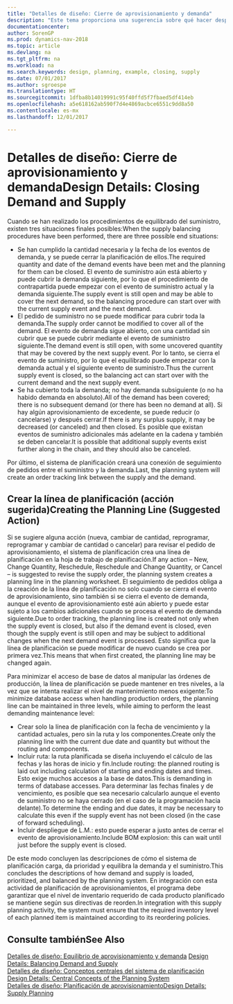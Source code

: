 ```yaml
---
title: "Detalles de diseño: Cierre de aprovisionamiento y demanda"
description: "Este tema proporciona una sugerencia sobre qué hacer después de realizar procedimientos de equilibrado de suministros."
documentationcenter: 
author: SorenGP
ms.prod: dynamics-nav-2018
ms.topic: article
ms.devlang: na
ms.tgt_pltfrm: na
ms.workload: na
ms.search.keywords: design, planning, example, closing, supply
ms.date: 07/01/2017
ms.author: sgroespe
ms.translationtype: HT
ms.sourcegitcommit: 1dfba8b14019991c95f40ffd5f7fbaed5df414eb
ms.openlocfilehash: a5e618162ab590f7d4e4869acbce6551c9dd8a50
ms.contentlocale: es-mx
ms.lasthandoff: 12/01/2017

---
```

# <a name="design-details-closing-demand-and-supply"></a><span data-ttu-id="7a4c5-103">Detalles de diseño: Cierre de aprovisionamiento y demanda</span><span class="sxs-lookup"><span data-stu-id="7a4c5-103">Design Details: Closing Demand and Supply</span></span>
<span data-ttu-id="7a4c5-104">Cuando se han realizado los procedimientos de equilibrado del suministro, existen tres situaciones finales posibles:</span><span class="sxs-lookup"><span data-stu-id="7a4c5-104">When the supply balancing procedures have been performed, there are three possible end situations:</span></span>  
  
* <span data-ttu-id="7a4c5-105">Se han cumplido la cantidad necesaria y la fecha de los eventos de demanda, y se puede cerrar la planificación de ellos.</span><span class="sxs-lookup"><span data-stu-id="7a4c5-105">The required quantity and date of the demand events have been met and the planning for them can be closed.</span></span> <span data-ttu-id="7a4c5-106">El evento de suministro aún está abierto y puede cubrir la demanda siguiente, por lo que el procedimiento de contrapartida puede empezar con el evento de suministro actual y la demanda siguiente.</span><span class="sxs-lookup"><span data-stu-id="7a4c5-106">The supply event is still open and may be able to cover the next demand, so the balancing procedure can start over with the current supply event and the next demand.</span></span>  
* <span data-ttu-id="7a4c5-107">El pedido de suministro no se puede modificar para cubrir toda la demanda.</span><span class="sxs-lookup"><span data-stu-id="7a4c5-107">The supply order cannot be modified to cover all of the demand.</span></span> <span data-ttu-id="7a4c5-108">El evento de demanda sigue abierto, con una cantidad sin cubrir que se puede cubrir mediante el evento de suministro siguiente.</span><span class="sxs-lookup"><span data-stu-id="7a4c5-108">The demand event is still open, with some uncovered quantity that may be covered by the next supply event.</span></span> <span data-ttu-id="7a4c5-109">Por lo tanto, se cierra el evento de suministro, por lo que el equilibrado puede empezar con la demanda actual y el siguiente evento de suministro.</span><span class="sxs-lookup"><span data-stu-id="7a4c5-109">Thus the current supply event is closed, so the balancing act can start over with the current demand and the next supply event.</span></span>  
* <span data-ttu-id="7a4c5-110">Se ha cubierto toda la demanda; no hay demanda subsiguiente (o no ha habido demanda en absoluto).</span><span class="sxs-lookup"><span data-stu-id="7a4c5-110">All of the demand has been covered; there is no subsequent demand (or there has been no demand at all).</span></span> <span data-ttu-id="7a4c5-111">Si hay algún aprovisionamiento de excedente, se puede reducir (o cancelarse) y después cerrar.</span><span class="sxs-lookup"><span data-stu-id="7a4c5-111">If there is any surplus supply, it may be decreased (or canceled) and then closed.</span></span> <span data-ttu-id="7a4c5-112">Es posible que existan eventos de suministro adicionales más adelante en la cadena y también se deben cancelar.</span><span class="sxs-lookup"><span data-stu-id="7a4c5-112">It is possible that additional supply events exist further along in the chain, and they should also be canceled.</span></span>  
  
<span data-ttu-id="7a4c5-113">Por último, el sistema de planificación creará una conexión de seguimiento de pedidos entre el suministro y la demanda.</span><span class="sxs-lookup"><span data-stu-id="7a4c5-113">Last, the planning system will create an order tracking link between the supply and the demand.</span></span>  
  
## <a name="creating-the-planning-line-suggested-action"></a><span data-ttu-id="7a4c5-114">Crear la línea de planificación (acción sugerida)</span><span class="sxs-lookup"><span data-stu-id="7a4c5-114">Creating the Planning Line (Suggested Action)</span></span>  
<span data-ttu-id="7a4c5-115">Si se sugiere alguna acción (nueva, cambiar de cantidad, reprogramar, reprogramar y cambiar de cantidad o cancelar) para revisar el pedido de aprovisionamiento, el sistema de planificación crea una línea de planificación en la hoja de trabajo de planificación.</span><span class="sxs-lookup"><span data-stu-id="7a4c5-115">If any action – New, Change Quantity, Reschedule, Reschedule and Change Quantity, or Cancel – is suggested to revise the supply order, the planning system creates a planning line in the planning worksheet.</span></span> <span data-ttu-id="7a4c5-116">El seguimiento de pedidos obliga a la creación de la línea de planificación no solo cuando se cierra el evento de aprovisionamiento, sino también si se cierra el evento de demanda, aunque el evento de aprovisionamiento esté aún abierto y puede estar sujeto a los cambios adicionales cuando se procesa el evento de demanda siguiente.</span><span class="sxs-lookup"><span data-stu-id="7a4c5-116">Due to order tracking, the planning line is created not only when the supply event is closed, but also if the demand event is closed, even though the supply event is still open and may be subject to additional changes when the next demand event is processed.</span></span> <span data-ttu-id="7a4c5-117">Esto significa que la línea de planificación se puede modificar de nuevo cuando se crea por primera vez.</span><span class="sxs-lookup"><span data-stu-id="7a4c5-117">This means that when first created, the planning line may be changed again.</span></span>  
  
<span data-ttu-id="7a4c5-118">Para minimizar el acceso de base de datos al manipular las órdenes de producción, la línea de planificación se puede mantener en tres niveles, a la vez que se intenta realizar el nivel de mantenimiento menos exigente:</span><span class="sxs-lookup"><span data-stu-id="7a4c5-118">To minimize database access when handling production orders, the planning line can be maintained in three levels, while aiming to perform the least demanding maintenance level:</span></span>  
  
* <span data-ttu-id="7a4c5-119">Crear solo la línea de planificación con la fecha de vencimiento y la cantidad actuales, pero sin la ruta y los componentes.</span><span class="sxs-lookup"><span data-stu-id="7a4c5-119">Create only the planning line with the current due date and quantity but without the routing and components.</span></span>  
* <span data-ttu-id="7a4c5-120">Incluir ruta: la ruta planificada se diseña incluyendo el cálculo de las fechas y las horas de inicio y fin.</span><span class="sxs-lookup"><span data-stu-id="7a4c5-120">Include routing: the planned routing is laid out including calculation of starting and ending dates and times.</span></span> <span data-ttu-id="7a4c5-121">Esto exige muchos accesos a la base de datos.</span><span class="sxs-lookup"><span data-stu-id="7a4c5-121">This is demanding in terms of database accesses.</span></span> <span data-ttu-id="7a4c5-122">Para determinar las fechas finales y de vencimiento, es posible que sea necesario calcularlo aunque el evento de suministro no se haya cerrado (en el caso de la programación hacia delante).</span><span class="sxs-lookup"><span data-stu-id="7a4c5-122">To determine the ending and due dates, it may be necessary to calculate this even if the supply event has not been closed (in the case of forward scheduling).</span></span>  
* <span data-ttu-id="7a4c5-123">Incluir despliegue de L.M.: esto puede esperar a justo antes de cerrar el evento de aprovisionamiento.</span><span class="sxs-lookup"><span data-stu-id="7a4c5-123">Include BOM explosion: this can wait until just before the supply event is closed.</span></span>  
  
<span data-ttu-id="7a4c5-124">De este modo concluyen las descripciones de cómo el sistema de planificación carga, da prioridad y equilibra la demanda y el suministro.</span><span class="sxs-lookup"><span data-stu-id="7a4c5-124">This concludes the descriptions of how demand and supply is loaded, prioritized, and balanced by the planning system.</span></span> <span data-ttu-id="7a4c5-125">En integración con esta actividad de planificación de aprovisionamientos, el programa debe garantizar que el nivel de inventario requerido de cada producto planificado se mantiene según sus directivas de reorden.</span><span class="sxs-lookup"><span data-stu-id="7a4c5-125">In integration with this supply planning activity, the system must ensure that the required inventory level of each planned item is maintained according to its reordering policies.</span></span>  
  
## <a name="see-also"></a><span data-ttu-id="7a4c5-126">Consulte también</span><span class="sxs-lookup"><span data-stu-id="7a4c5-126">See Also</span></span>  
<span data-ttu-id="7a4c5-127">[Detalles de diseño: Equilibrio de aprovisionamiento y demanda](design-details-balancing-demand-and-supply.md) </span><span class="sxs-lookup"><span data-stu-id="7a4c5-127">[Design Details: Balancing Demand and Supply](design-details-balancing-demand-and-supply.md) </span></span>  
<span data-ttu-id="7a4c5-128">[Detalles de diseño: Conceptos centrales del sistema de planificación](design-details-central-concepts-of-the-planning-system.md) </span><span class="sxs-lookup"><span data-stu-id="7a4c5-128">[Design Details: Central Concepts of the Planning System](design-details-central-concepts-of-the-planning-system.md) </span></span>  
[<span data-ttu-id="7a4c5-129">Detalles de diseño: Planificación de aprovisionamiento</span><span class="sxs-lookup"><span data-stu-id="7a4c5-129">Design Details: Supply Planning</span></span>](design-details-supply-planning.md)
